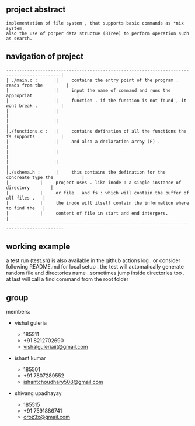 ## project abstract 
	
```
implementation of file system , that supports basic commands as *nix system.
also the use of porper data structue (BTree) to perform operation such as search.
```

## navigation of project

```
-------------------------------------------------------------------------------------------|
| ./main.c :       |     contains the entry point of the program .  reads from the         |
|                  |     input the name of command and runs the appropriat                 |
|                  |     function . if the function is not found , it wont break .         |
|                  |                                                                       |
|                  |                                                                       |
|./functions.c :   |     contains defination of all the functions the fs supports .        |
|                  |     and also a declaration array (F) .                                |
|                  |                                                                       |
|                  |                                                                       |
|./schema.h :      |     this contains the defination for the concreate type the           |
|		     |     project uses . like inode : a single instance of directory        |
|		     |     or file . and fs : which will contain the buffer of all files .   |
|		     |     the inode will itself contain the information where to find the   |
|		     |     content of file in start and end intergers.                       |
--------------------------------------------------------------------------------------------
```



## working example 

a test run (test.sh) is also available in the github actions log . or consider following README.md for 
local setup . the test will automatically generate random file and directories name . sometimes
jump inside directories too . at last will call a find command from the root folder 

	   
## group 

members:

* vishal guleria 
	* 185511
	* +91 8212702690
	* vishalguleriaiit@gmail.com

* ishant  kumar
	* 185501
	* +91 7807289552
	* ishantchoudhary508@gmail.com

* shivang upadhayay 
	* 185515
	* +91 7591886741
	* oroz3x@gmail.com


